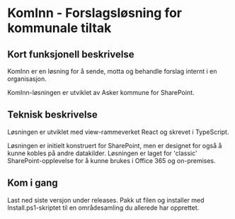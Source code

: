 # KomInn - Forslagsløsning for kommunale tiltak

## Kort funksjonell beskrivelse

KomInn er en løsning for å sende, motta og behandle forslag internt i en organisasjon.

KomInn-løsningen er utviklet av Asker kommune for SharePoint. 

## Teknisk beskrivelse

Løsningen er utviklet med view-rammeverket React og skrevet i TypeScript.

Løsningen er initielt konstruert for SharePoint, men er designet for også å kunne kobles på andre datakilder. Løsningen er laget for 'classic' SharePoint-opplevelse for å kunne brukes i Office 365 og on-premises.

## Kom i gang

Last ned siste versjon under releases. Pakk ut filen og installer med Install.ps1-skriptet til en områdesamling du allerede har opprettet.

